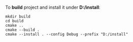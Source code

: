 To **build** project and install it under **D:/install**:

```
mkdir build
cd build
cmake ..
cmake --build .
cmake --install . --config Debug --prefix "D:/install"

```
